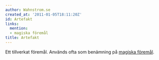 ```yaml
---
author: Wahnstrom.se
created_at: '2011-01-05T18:11:20Z'
id: Artefakt
links:
  mention:
  - magiska föremål
title: Artefakt
---
```


Ett tillverkat föremål. Används ofta som benämning på [magiska föremål].

  [magiska föremål]: magiska_föremål